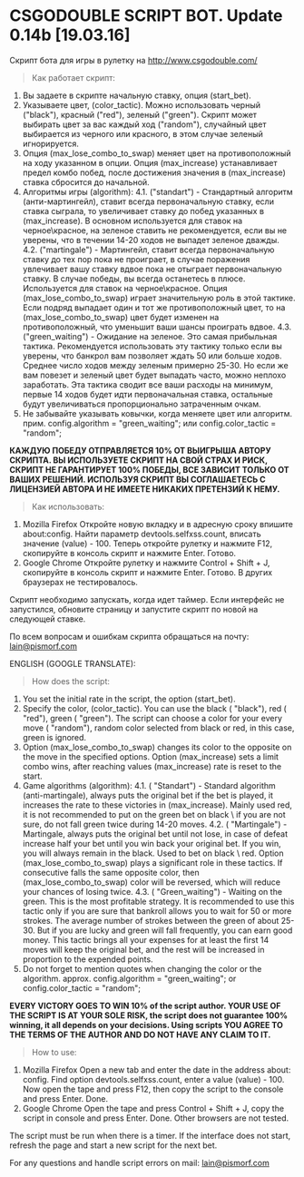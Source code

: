 # CSGODOUBLE SCRIPT BOT. Update 0.14b [19.03.16]
Скрипт бота для игры в рулетку на http://www.csgodouble.com/

>Как работает скрипт:

1. Вы задаете в скрипте начальную ставку, опция (start_bet).
2. Указываете цвет, (color_tactic). Можно использовать черный ("black"), красный ("red"), зеленый ("green"). Скрипт может выбирать цвет за вас каждый ход ("random"), случайный цвет выбирается из черного или красного, в этом случае зеленый игнорируется.
3. Опция (max_lose_combo_to_swap) меняет цвет на противоположный на ходу указанном в опции. Опция (max_increase) устанавливает предел комбо побед, после достижения значения в (max_increase) ставка сбросится до начальной.
4. Алгоритмы игры (algorithm):
4.1. ("standart") -  Стандартный алгоритм (анти-мартингейл), ставит всегда первоначальную ставку, если ставка сыграла, то увеличивает ставку до побед указанных в (max_increase). В основном используется для ставок на черное\красное, на зеленое ставить не рекомендуется, если вы не уверены, что в течении 14-20 ходов не выпадет зеленое дважды.
4.2. ("martingale") - Мартингейл, ставит всегда первоначальную ставку до тех пор пока не проиграет, в случае поражения увлечивает вашу ставку вдвое пока не отыграет первоначальную ставку. В случае победы, вы всегда останетесь в плюсе. Используется для ставок на черное\красное. Опция (max_lose_combo_to_swap) играет значительную роль в этой тактике. Если подряд выпадает один и тот же противоположный цвет, то на (max_lose_combo_to_swap) цвет будет изменен на противоположный, что уменьшит ваши шансы проиграть вдвое.
4.3. ("green_waiting") - Ожидание на зеленое. Это самая прибыльная тактика. Рекомендуется использовать эту тактику только если вы уверены, что банкрол вам позволяет ждать 50 или больше ходов. Среднее число ходов между зеленым примерно 25-30. Но если же вам повезет и зеленый цвет будет выпадать часто, можно неплохо заработать. Эта тактика сводит все ваши расходы на минимум, первые 14 ходов будет идти первоначальная ставка, остальные будут увеличиваться пропорционально затраченным очкам.
5. Не забывайте указывать ковычки, когда меняете цвет или алгоритм. прим. config.algorithm = "green_waiting"; или config.color_tactic = "random"; 

**КАЖДУЮ ПОБЕДУ ОТПРАВЛЯЕТСЯ 10% ОТ ВЫИГРЫША АВТОРУ СКРИПТА. ВЫ ИСПОЛЬЗУЕТЕ СКРИПТ НА СВОЙ СТРАХ И РИСК, СКРИПТ НЕ ГАРАНТИРУЕТ 100% ПОБЕДЫ, ВСЕ ЗАВИСИТ ТОЛЬКО ОТ ВАШИХ РЕШЕНИЙ. ИСПОЛЬЗУЯ СКРИПТ ВЫ СОГЛАШАЕТЕСЬ С ЛИЦЕНЗИЕЙ АВТОРА И НЕ ИМЕЕТЕ НИКАКИХ ПРЕТЕНЗИЙ К НЕМУ.**

> Как использовать:

1. Mozilla Firefox
Откройте новую вкладку и в адресную сроку впишите about:config. Найти параметр devtools.selfxss.count, вписать значение (value) - 100.
Теперь откройте рулетку и нажмите F12, скопируйте в консоль скрипт и нажмите Enter. Готово.
2. Google Chrome
Откройте рулетку и нажмите Control + Shift + J, скопируйте в консоль скрипт и нажмите Enter. Готово.
В других браузерах не тестировалось.

Cкрипт необходимо запускать, когда идет таймер. Если интерфейс не запустился, обновите страницу и запустите скрипт по новой на следующей ставке. 

По всем вопросам и ошибкам скрипта обращаться на почту: lain@pismorf.com

ENGLISH (GOOGLE TRANSLATE):
> How does the script:

1. You set the initial rate in the script, the option (start_bet).
2. Specify the color, (color_tactic). You can use the black ( "black"), red ( "red"), green ( "green"). The script can choose a color for your every move ( "random"), random color selected from black or red, in this case, green is ignored.
3. Option (max_lose_combo_to_swap) changes its color to the opposite on the move in the specified options. Option (max_increase) sets a limit combo wins, after reaching values ​​(max_increase) rate is reset to the start.
4. Game algorithms (algorithm):
4.1. ( "Standart") - Standard algorithm (anti-martingale), always puts the original bet if the bet is played, it increases the rate to these victories in (max_increase). Mainly used red, it is not recommended to put on the green bet on black \ if you are not sure, do not fall green twice during 14-20 moves.
4.2. ( "Martingale") - Martingale, always puts the original bet until not lose, in case of defeat increase half your bet until you win back your original bet. If you win, you will always remain in the black. Used to bet on black \ red. Option (max_lose_combo_to_swap) plays a significant role in these tactics. If consecutive falls the same opposite color, then (max_lose_combo_to_swap) color will be reversed, which will reduce your chances of losing twice.
4.3. ( "Green_waiting") - Waiting on the green. This is the most profitable strategy. It is recommended to use this tactic only if you are sure that bankroll allows you to wait for 50 or more strokes. The average number of strokes between the green of about 25-30. But if you are lucky and green will fall frequently, you can earn good money. This tactic brings all your expenses for at least the first 14 moves will keep the original bet, and the rest will be increased in proportion to the expended points.
5. Do not forget to mention quotes when changing the color or the algorithm. approx. config.algorithm = "green_waiting"; or config.color_tactic = "random";

**EVERY VICTORY GOES TO WIN 10% of the script author. YOUR USE OF THE SCRIPT IS AT YOUR SOLE RISK, the script does not guarantee 100% winning, it all depends on your decisions. Using scripts YOU AGREE TO THE TERMS OF THE AUTHOR AND DO NOT HAVE ANY CLAIM TO IT.**

> How to use:

1. Mozilla Firefox
Open a new tab and enter the date in the address about: config. Find option devtools.selfxss.count, enter a value (value) - 100.
Now open the tape and press F12, then copy the script to the console and press Enter. Done.
2. Google Chrome
Open the tape and press Control + Shift + J, copy the script in console and press Enter. Done.
Other browsers are not tested.

The script must be run when there is a timer. If the interface does not start, refresh the page and start a new script for the next bet. 

For any questions and handle script errors on mail: lain@pismorf.com
